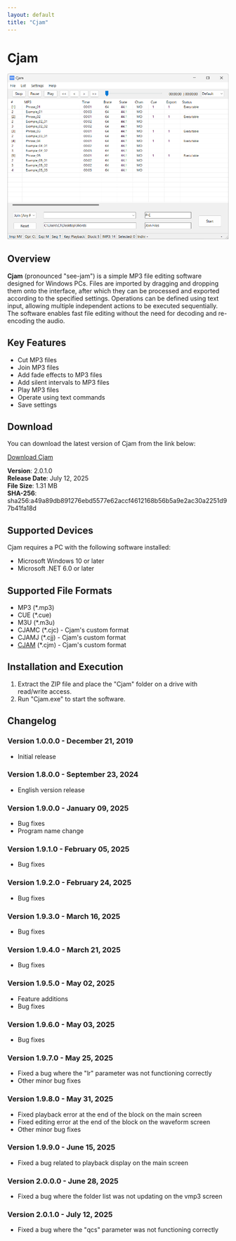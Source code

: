 ```yaml
---
layout: default
title: "Cjam"
---
```

# Cjam
<a href="img/ss00.png"><img src="img/ss00.png" alt="Cjam Screenshot" width="700px"></a>

## Overview
**Cjam** (pronounced "see-jam") is a simple MP3 file editing software designed for Windows PCs. Files are imported by dragging and dropping them onto the interface, after which they can be processed and exported according to the specified settings. Operations can be defined using text input, allowing multiple independent actions to be executed sequentially. The software enables fast file editing without the need for decoding and re-encoding the audio.  

## Key Features  
- Cut MP3 files  
- Join MP3 files  
- Add fade effects to MP3 files  
- Add silent intervals to MP3 files  
- Play MP3 files  
- Operate using text commands  
- Save settings  

## Download
You can download the latest version of Cjam from the link below:

[Download Cjam](https://github.com/cutandjoin/Cjam/releases/download/v2010e/cjam_v2010e.zip)

**Version**: 2.0.1.0  
**Release Date**: July 12, 2025  
**File Size**: 1.31 MB  
**SHA-256**: sha256:a49a89db891276ebd5577e62accf4612168b56b5a9e2ac30a2251d97b41fa18d  

## Supported Devices
Cjam requires a PC with the following software installed:

- Microsoft Windows 10 or later
- Microsoft .NET 6.0 or later

## Supported File Formats
- MP3 (*.mp3)
- CUE (*.cue)
- M3U (*.m3u)
- CJAMC (*.cjc) - Cjam's custom format
- CJAMJ (*.cjj) - Cjam's custom format
- <a href="https://cjmapp.net/manual/manual.html#txt-cjm">CJAM</a> (*.cjm) - Cjam's custom format

## Installation and Execution
1. Extract the ZIP file and place the "Cjam" folder on a drive with read/write access.
2. Run "Cjam.exe" to start the software.

## Changelog

### Version 1.0.0.0 - December 21, 2019
- Initial release

### Version 1.8.0.0 - September 23, 2024
- English version release

### Version 1.9.0.0 - January 09, 2025
- Bug fixes
- Program name change

### Version 1.9.1.0 - February 05, 2025
- Bug fixes

### Version 1.9.2.0 - February 24, 2025
- Bug fixes

### Version 1.9.3.0 - March 16, 2025
- Bug fixes

### Version 1.9.4.0 - March 21, 2025
- Bug fixes

### Version 1.9.5.0 - May 02, 2025
- Feature additions
- Bug fixes

### Version 1.9.6.0 - May 03, 2025
- Bug fixes

### Version 1.9.7.0 - May 25, 2025
- Fixed a bug where the "lr" parameter was not functioning correctly
- Other minor bug fixes

### Version 1.9.8.0 - May 31, 2025
- Fixed playback error at the end of the block on the main screen
- Fixed editing error at the end of the block on the waveform screen
- Other minor bug fixes

### Version 1.9.9.0 - June 15, 2025
- Fixed a bug related to playback display on the main screen

### Version 2.0.0.0 - June 28, 2025
- Fixed a bug where the folder list was not updating on the vmp3 screen

### Version 2.0.1.0 - July 12, 2025
- Fixed a bug where the "qcs" parameter was not functioning correctly
